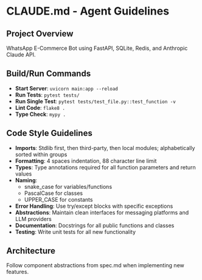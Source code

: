 # CLAUDE.md - Agent Guidelines

## Project Overview
WhatsApp E-Commerce Bot using FastAPI, SQLite, Redis, and Anthropic Claude API.

## Build/Run Commands
- **Start Server**: `uvicorn main:app --reload`
- **Run Tests**: `pytest tests/`
- **Run Single Test**: `pytest tests/test_file.py::test_function -v`
- **Lint Code**: `flake8 .`
- **Type Check**: `mypy .`

## Code Style Guidelines
- **Imports**: Stdlib first, then third-party, then local modules; alphabetically sorted within groups
- **Formatting**: 4 spaces indentation, 88 character line limit
- **Types**: Type annotations required for all function parameters and return values
- **Naming**: 
  - snake_case for variables/functions
  - PascalCase for classes
  - UPPER_CASE for constants
- **Error Handling**: Use try/except blocks with specific exceptions
- **Abstractions**: Maintain clean interfaces for messaging platforms and LLM providers
- **Documentation**: Docstrings for all public functions and classes
- **Testing**: Write unit tests for all new functionality

## Architecture
Follow component abstractions from spec.md when implementing new features.